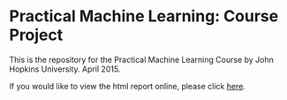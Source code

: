 Practical Machine Learning: Course Project
========================================================

This is the repository for the Practical Machine Learning Course by John Hopkins University. April 2015.

If you would like to view the html report online, please click [here](https://github.com/ZeroStack/practical_machine_learning/blob/master/project.html).

